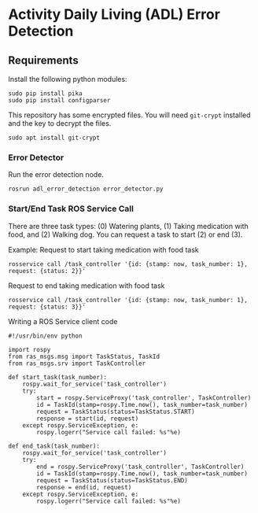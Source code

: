 # Activity Daily Living (ADL) Error Detection

## Requirements
Install the following python modules:
```
sudo pip install pika
sudo pip install configparser
```

This repository has some encrypted files. You will need `git-crypt` installed and the key to decrypt the files.
```
sudo apt install git-crypt
```

### Error Detector
Run the error detection node.
```
rosrun adl_error_detection error_detector.py
```

### Start/End Task ROS Service Call
There are three task types: (0) Watering plants, (1) Taking medication with food, and (2) Walking dog. You can request a task to start (2) or end (3).

Example:
Request to start taking medication with food task
```
rosservice call /task_controller '{id: {stamp: now, task_number: 1}, request: {status: 2}}'
```

Request to end taking medication with food task
```
rosservice call /task_controller '{id: {stamp: now, task_number: 1}, request: {status: 3}}'
```

Writing a ROS Service client code
```
#!/usr/bin/env python

import rospy
from ras_msgs.msg import TaskStatus, TaskId
from ras_msgs.srv import TaskController

def start_task(task_number):
    rospy.wait_for_service('task_controller')
    try:
        start = rospy.ServiceProxy('task_controller', TaskController)
        id = TaskId(stamp=rospy.Time.now(), task_number=task_number)
        request = TaskStatus(status=TaskStatus.START)
        response = start(id, request)
    except rospy.ServiceException, e:
        rospy.logerr("Service call failed: %s"%e)

def end_task(task_number):
    rospy.wait_for_service('task_controller')
    try:
        end = rospy.ServiceProxy('task_controller', TaskController)
        id = TaskId(stamp=rospy.Time.now(), task_number=task_number)
        request = TaskStatus(status=TaskStatus.END)
        response = end(id, request)
    except rospy.ServiceException, e:
        rospy.logerr("Service call failed: %s"%e)
```
